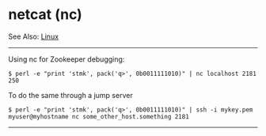 # netcat (nc)

See Also:
 [Linux](Linux.md)
 
---

Using nc for Zookeeper debugging:

    $ perl -e "print 'stmk', pack('q>', 0b0011111010)" | nc localhost 2181
    250

To do the same through a jump server 

    $ perl -e "print 'stmk', pack('q>', 0b0011111010)" | ssh -i mykey.pem myuser@myhostname nc some_other_host.something 2181

--- 
